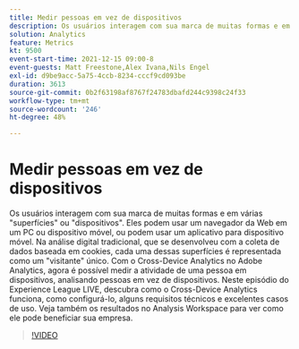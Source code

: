 ```yaml
---
title: Medir pessoas em vez de dispositivos
description: Os usuários interagem com sua marca de muitas formas e em várias "superfícies" ou "dispositivos". Eles podem usar um navegador da Web em um PC ou dispositivo móvel, ou podem usar um aplicativo para dispositivo móvel. Na análise digital tradicional, que se desenvolveu com a coleta de dados baseada em cookies, cada uma dessas superfícies é representada como um "visitante" único. Com o Cross-Device Analytics no Adobe Analytics, agora é possível medir a atividade de uma pessoa em dispositivos, analisando pessoas em vez de dispositivos. Neste episódio do Experience League LIVE, descubra como o Cross-Device Analytics funciona, como configurá-lo, alguns requisitos técnicos e excelentes casos de uso. Veja também os resultados no Analysis Workspace para ver como ele pode beneficiar sua empresa.
solution: Analytics
feature: Metrics
kt: 9500
event-start-time: 2021-12-15 09:00-8
event-guests: Matt Freestone,Alex Ivana,Nils Engel
exl-id: d9be9acc-5a75-4ccb-8234-cccf9cd093be
duration: 3613
source-git-commit: 0b2f63198af8767f24783dbafd244c9398c24f33
workflow-type: tm+mt
source-wordcount: '246'
ht-degree: 48%

---
```


# Medir pessoas em vez de dispositivos

Os usuários interagem com sua marca de muitas formas e em várias &quot;superfícies&quot; ou &quot;dispositivos&quot;. Eles podem usar um navegador da Web em um PC ou dispositivo móvel, ou podem usar um aplicativo para dispositivo móvel. Na análise digital tradicional, que se desenvolveu com a coleta de dados baseada em cookies, cada uma dessas superfícies é representada como um &quot;visitante&quot; único. Com o Cross-Device Analytics no Adobe Analytics, agora é possível medir a atividade de uma pessoa em dispositivos, analisando pessoas em vez de dispositivos. Neste episódio do Experience League LIVE, descubra como o Cross-Device Analytics funciona, como configurá-lo, alguns requisitos técnicos e excelentes casos de uso. Veja também os resultados no Analysis Workspace para ver como ele pode beneficiar sua empresa.


>[!VIDEO](https://video.tv.adobe.com/v/339318/?quality=12&learn=on)

